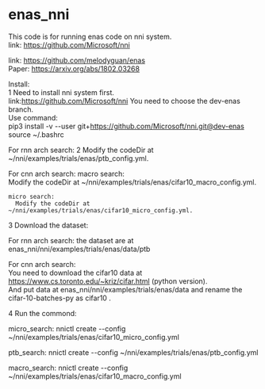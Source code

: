  # enas_nni
This code is for running enas code on nni system.  
link:  https://github.com/Microsoft/nni  

link:  https://github.com/melodyguan/enas   
Paper: https://arxiv.org/abs/1802.03268  

Install:  
  1 Need to install nni system first.  
  link:https://github.com/Microsoft/nni You need to choose the dev-enas branch.  
  Use command:   
    pip3 install -v --user git+https://github.com/Microsoft/nni.git@dev-enas  
    source ~/.bashrc  
  
  For rnn arch search:
    2 Modify the codeDir at ~/nni/examples/trials/enas/ptb_config.yml.   
      
  For cnn arch search:
    macro search:  
      Modify the codeDir at  ~/nni/examples/trials/enas/cifar10_macro_config.yml.  
      
    micro search:
      Modify the codeDir at ~/nni/examples/trials/enas/cifar10_micro_config.yml.    
        
  3 Download the dataset:
  
  For rnn arch search:
    the dataset are at enas_nni/nni/examples/trials/enas/data/ptb
    
  For cnn arch search:  
    You need to download the cifar10 data at https://www.cs.toronto.edu/~kriz/cifar.html (python version).  
    And put data at  enas_nni/nni/examples/trials/enas/data and rename the cifar-10-batches-py as cifar10 .   
  
  4 
  Run the commond:
  
  micro_search:
    nnictl create --config ~/nni/examples/trials/enas/cifar10_micro_config.yml  
  
  ptb_search:
    nnictl create --config ~/nni/examples/trials/enas/ptb_config.yml  
  
  macro_search:
    nnictl create --config ~/nni/examples/trials/enas/cifar10_macro_config.yml  
  

